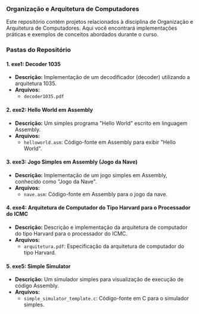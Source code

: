 ### Organização e Arquitetura de Computadores

Este repositório contém projetos relacionados à disciplina de Organização e Arquitetura de Computadores. Aqui você encontrará implementações práticas e exemplos de conceitos abordados durante o curso.

### Pastas do Repositório

#### 1. exe1: Decoder 1035
- **Descrição:** Implementação de um decodificador (decoder) utilizando a arquitetura 1035.
- **Arquivos:**
  - `decoder1035.pdf`

#### 2. exe2: Hello World em Assembly
- **Descrição:** Um simples programa "Hello World" escrito em linguagem Assembly.
- **Arquivos:**
  - `helloworld.asm`: Código-fonte em Assembly para exibir "Hello World".

#### 3. exe3: Jogo Simples em Assembly (Jogo da Nave)
- **Descrição:** Implementação de um jogo simples em Assembly, conhecido como "Jogo da Nave".
- **Arquivos:**
  - `nave.asm`: Código-fonte em Assembly para o jogo da nave.

#### 4. exe4: Arquitetura de Computador do Tipo Harvard para o Processador do ICMC
- **Descrição:** Descrição e implementação da arquitetura de computador do tipo Harvard para o processador do ICMC.
- **Arquivos:**
  - `arquitetura.pdf`: Especificação da arquitetura de computador do tipo Harvard.

#### 5. exe5: Simple Simulator
- **Descrição:** Um simulador simples para visualização de execução de código Assembly.
- **Arquivos:**
  - `simple_simulator_template.c`: Código-fonte em C para o simulador simples.
